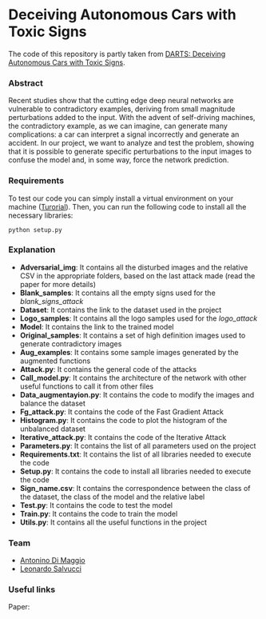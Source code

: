 # Deceiving Autonomous Cars with Toxic Signs #

The code of this repository is partly taken from [DARTS: Deceiving Autonomous Cars with Toxic Signs](https://github.com/chawins/DART).

### Abstract ###
Recent studies show that the cutting edge deep neural networks are vulnerable to contradictory examples,
deriving from small magnitude perturbations added to the input. With the advent of self-driving machines,
the contradictory example, as we can imagine, can generate many complications: a car can interpret a signal
incorrectly and generate an accident. In our project, we want to analyze and test the problem,
showing that it is possible to generate specific perturbations to the input images to confuse the model and, in
some way, force the network prediction.

### Requirements ###
To test our code you can simply install a virtual environment on your machine ([Turorial](https://www.tensorflow.org/install/pip)). 
Then, you can run the following code to install all the necessary libraries:
```
python setup.py
```

### Explanation ###
* **Adversarial_img**: It contains all the disturbed images and the relative CSV in the appropriate folders, based on the last attack made (read the paper for more details) <br/>
* **Blank_samples**: It contains all the empty signs used for the *blank_signs_attack* <br/>
* **Dataset**:  It contains the link to the dataset used in the project <br/>
* **Logo_samples**:  It contains all the logo samples used for the *logo_attack* <br/>
* **Model**:  It contains the link to the trained model<br/>
* **Original_samples**:  It contains a set of high definition images used to generate contradictory images <br/>
* **Aug_examples**: It contains some sample images generated by the augmented functions <br/>
* **Attack.py**:  It contains the general code of the attacks <br/>
* **Call_model.py**:  It contains the architecture of the network with other useful functions to call it from other files <br/>
* **Data_augmentayion.py**:  It contains the code to modify the images and balance the dataset <br/>
* **Fg_attack.py**:  It contains the code of the Fast Gradient Attack <br/>
* **Histogram.py**:  It contains the code to plot the histogram of the unbalanced dataset <br/>
* **Iterative_attack.py**:  It contains the code of the Iterative Attack <br/>
* **Parameters.py**:  It contains the list of all parameters used on the project <br/>
* **Requirements.txt**:  It contains the list of all libraries needed to execute the code <br/>
* **Setup.py**:  It contains the code to install all libraries needed to execute the code <br/>
* **Sign_name.csv**:  It contains the correspondence between the class of the dataset, the class of the model and the relative label  <br/>
* **Test.py**: It contains the code to test the model <br/>
* **Train.py**:  It contains the code to train the model <br/>
* **Utils.py**:  It contains all the useful functions in the project <br/>

### Team ###
* [Antonino Di Maggio](https://www.linkedin.com/in/antonino-di-maggio/) 
* [Leonardo Salvucci](https://www.linkedin.com/in/leonardo-salvucci/)  

### Useful links ###
Paper: <br/>

